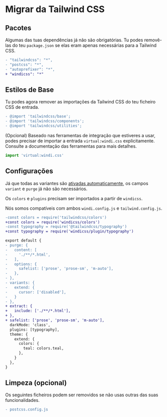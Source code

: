 [auto]: /features/value-auto-infer
[design]: /posts/story

# Migrar da Tailwind CSS

## Pacotes

Algumas das tuas dependências já não são obrigatórias. Tu podes removê-las do teu `package.json` se elas eram apenas necessárias para a Tailwind CSS.

```diff package.json
- "tailwindcss": "*",
- "postcss": "*",
- "autoprefixer": "*",
+ "windicss": "*"
```

## Estilos de Base

Tu podes agora remover as importações da Tailwind CSS do teu ficheiro CSS de entrada.

```diff
- @import 'tailwindcss/base';
- @import 'tailwindcss/components';
- @import 'tailwindcss/utilities';
```

(Opcional) Baseado nas ferramentas de integração que estiveres a usar, podes precisar de importar a entrada `virtual:windi.css` explicitamente. Consulte a documentação das ferramentas para mais detalhes.

```js main.js
import 'virtual:windi.css'
```

## Configurações

Já que todas as variantes são [ativadas automaticamente][auto], os campos `variant` e `purge` já não são necessários.

Os `colors` e `plugins` precisam ser importados a partir de `windicss`.

Nós somos compatíveis com ambos `windi.config.js` e `tailwind.config.js`.

```diff windi.config.js
-const colors = require('tailwindcss/colors')
+const colors = require('windicss/colors')
-const typography = require('@tailwindcss/typography')
+const typography = require('windicss/plugin/typography')

export default {
- purge: {
-   content: [
-     './**/*.html',
-   ],
-   options: {
-     safelist: ['prose', 'prose-sm', 'm-auto'],
-   },
- },
- variants: {
-   extend: {
-     cursor: ['disabled'],
-   }
- },
+ extract: {
+   include: ['./**/*.html'],
+ },
+ safelist: ['prose', 'prose-sm', 'm-auto'],
  darkMode: 'class',
  plugins: [typography],
  theme: {
    extend: {
      colors: {
        teal: colors.teal,
      },
    }
  },
}
```

## Limpeza (opcional)

Os seguintes ficheiros podem ser removidos se não usas outras das suas funcionalidades.

```diff
- postcss.config.js
```
